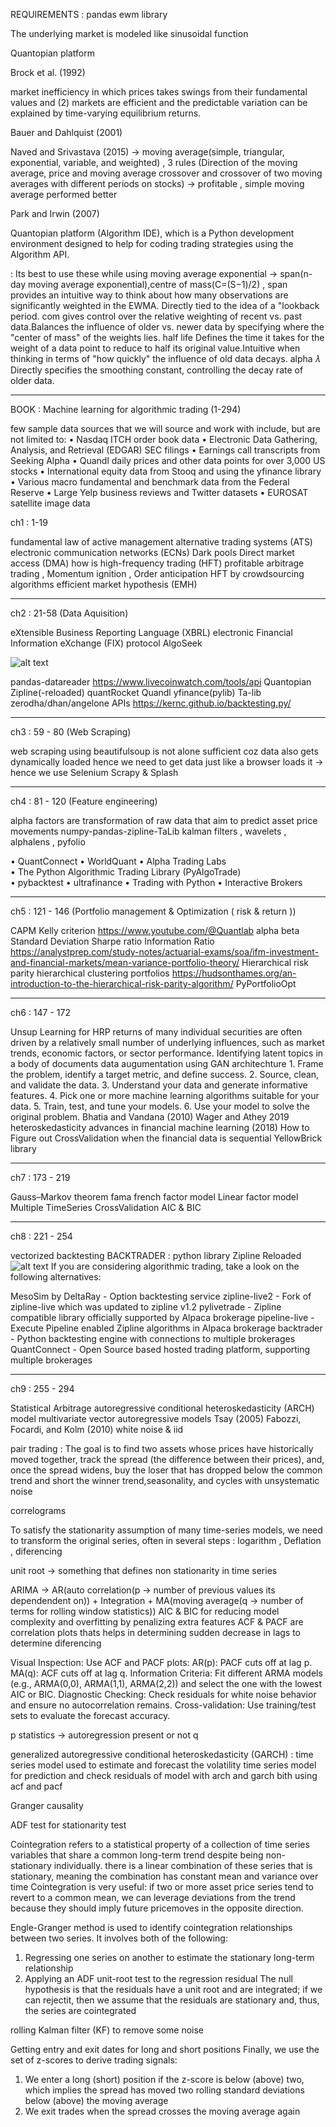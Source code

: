 REQUIREMENTS : pandas ewm library

The underlying market is modeled like sinusoidal function

Quantopian platform

Brock et al. (1992)

market inefficiency in which prices takes swings from their fundamental values and (2) markets are efficient and 
the predictable variation can be explained by time-varying equilibrium returns.

Bauer and Dahlquist (2001)

Naved and Srivastava (2015) -> moving average(simple, triangular, exponential, variable, and weighted) , 3 rules (Direction of the moving average, price and moving average crossover and 
crossover of two moving averages with different periods on stocks)
-> profitable ,  simple moving average performed better 


Park and Irwin (2007)

Quantopian 
platform (Algorithm IDE), which is a Python development environment designed to help for 
coding trading strategies using the Algorithm API.




: Its best to use these while using moving average exponential -> span(n-day moving average exponential),centre of mass(C=(S−1)/2) ,
span provides an intuitive way to think about how many observations are significantly weighted in the EWMA. Directly tied to the idea of a "lookback period.
com gives control over the relative weighting of recent vs. past data.Balances the influence of older vs. newer data by specifying where the "center of mass" of the weights lies.
half life Defines the time it takes for the weight of a data point to reduce to half its original value.Intuitive when thinking in terms of "how quickly" the influence of old data decays.
alpha 𝜆  Directly specifies the smoothing constant, controlling the decay rate of older data.


****************************************************************************************************************************************************

BOOK : Machine learning for algorithmic trading (1-294)

few sample data sources that we will source and work with include, but are not limited to:
• Nasdaq ITCH order book data
• Electronic Data Gathering, Analysis, and Retrieval (EDGAR) SEC filings
• Earnings call transcripts from Seeking Alpha
• Quandl daily prices and other data points for over 3,000 US stocks
• International equity data from Stooq and using the yfinance library
• Various macro fundamental and benchmark data from the Federal Reserve
• Large Yelp business reviews and Twitter datasets
• EUROSAT satellite image data


ch1 :   1-19

fundamental law of active management
alternative trading systems (ATS)
electronic communication networks (ECNs)
Dark pools
Direct market access (DMA)
how is high-frequency trading (HFT) profitable
arbitrage trading , Momentum ignition , Order anticipation
HFT by crowdsourcing algorithms
efficient market hypothesis (EMH)

**********************************************************************************

ch2 :   21-58       (Data Aquisition)

eXtensible Business Reporting Language (XBRL)
electronic Financial Information eXchange (FIX) protocol
AlgoSeek


![alt text](image.png)

pandas-datareader
https://www.livecoinwatch.com/tools/api
Quantopian
Zipline(-reloaded)
quantRocket
Quandl
yfinance(pylib)
Ta-lib
zerodha/dhan/angelone APIs
https://kernc.github.io/backtesting.py/


**********************************************************************************
ch3 : 59 - 80    (Web Scraping)


web scraping using beautifulsoup is not alone sufficient coz data also gets dynamically loaded
hence we need to get data just like a browser loads it -> hence we use 
Selenium
Scrapy & Splash


**********************************************************************************
ch4 : 81 - 120   (Feature engineering)


alpha factors are transformation of raw data that aim to predict asset price movements
numpy-pandas-zipline-TaLib
kalman filters  ,  wavelets , alphalens , pyfolio

• QuantConnect 
• WorldQuant 
• Alpha Trading Labs  
• The Python Algorithmic Trading Library (PyAlgoTrade)  
• pybacktest 
• ultrafinance 
• Trading with Python 
• Interactive Brokers 



**********************************************************************************
ch5 : 121 - 146  (Portfolio management & Optimization ( risk & return ))

CAPM
Kelly criterion 
https://www.youtube.com/@Quantlab
alpha
beta
Standard Deviation
Sharpe ratio
Information Ratio
https://analystprep.com/study-notes/actuarial-exams/soa/ifm-investment-and-financial-markets/mean-variance-portfolio-theory/
Hierarchical risk parity
hierarchical clustering portfolios 
https://hudsonthames.org/an-introduction-to-the-hierarchical-risk-parity-algorithm/
PyPortfolioOpt


**********************************************************************************
ch6 : 147 - 172 

Unsup Learning for HRP
returns of many individual securities are often driven by a relatively small number of underlying influences, such as market trends, economic factors, or sector performance.
Identifying latent topics in a body of documents
data augumentation using GAN architechture
        1. Frame the problem, identify a target metric, and define success.
        2. Source, clean, and validate the data.
        3. Understand your data and generate informative features.
        4. Pick one or more machine learning algorithms suitable for your data.
        5. Train, test, and tune your models.
        6. Use your model to solve the original problem.
Bhatia and Vandana (2010)
Wager and Athey 2019
heteroskedasticity
advances in financial machine learning (2018) 
How to Figure out CrossValidation when the financial data is sequential
YellowBrick library



**********************************************************************************
ch7 : 173 - 219

Gauss–Markov theorem
fama french factor model
Linear factor model
Multiple TimeSeries CrossValidation
AIC & BIC

**********************************************************************************
ch8 : 221 - 254

vectorized backtesting
BACKTRADER : python library 
Zipline Reloaded
![alt text](image-1.png)
If you are considering algorithmic trading, take a look on the following alternatives:

MesoSim by DeltaRay - Option backtesting service
zipline-live2 - Fork of zipline-live which was updated to zipline v1.2
pylivetrade - Zipline compatible library officially supported by Alpaca brokerage
pipeline-live - Execute Pipeline enabled Zipline algorithms in Alpaca brokerage
backtrader - Python backtesting engine with connections to multiple brokerages
QuantConnect - Open Source based hosted trading platform, supporting multiple brokerages



**********************************************************************************
ch9 : 255 - 294


Statistical Arbitrage
autoregressive conditional heteroskedasticity (ARCH) model
multivariate vector autoregressive models
Tsay (2005) Fabozzi, Focardi, and Kolm (2010)
white noise & iid

pair trading : The goal is to find two assets whose prices have historically moved together, track the spread (the difference between their prices), and, once the spread widens, buy the loser that has dropped below the common trend and short the winner
trend,seasonality, and cycles with unsystematic noise

correlograms

To satisfy the stationarity assumption of many time-series models, we need to transform the original series, often in several steps        :
        logarithm , Deflation , diferencing

unit root -> something that defines non stationarity in time series

ARIMA -> AR(auto correlation(p -> number of previous values its dependendent on)) + Integration + MA(moving average(q -> number of terms for rolling window statistics))
AIC & BIC for reducing model complexity and overfitting by penalizing extra features
ACF & PACF are correlation plots thats helps in determining sudden decrease in lags to determine diferencing

Visual Inspection:
Use ACF and PACF plots:
AR(p): PACF cuts off at lag p.
MA(q): ACF cuts off at lag q.
Information Criteria:
Fit different ARMA models (e.g., ARMA(0,0), ARMA(1,1), ARMA(2,2)) and select the one with the lowest AIC or BIC.
Diagnostic Checking:
Check residuals for white noise behavior and ensure no autocorrelation remains.
Cross-validation:
Use training/test sets to evaluate the forecast accuracy.

p statistics -> autoregression present or not
q

generalized autoregressive conditional heteroskedasticity (GARCH) : time series model used to estimate and forecast the volatility
time series model for prediction and check residuals of model with arch and garch  bith using acf and pacf

Granger causality

ADF test for stationarity test

Cointegration refers to a statistical property of a collection of time series variables that share a common long-term trend despite being non-stationary individually.
there is a linear combination of these series that is stationary, meaning the combination has constant mean and variance over time
Cointegration is very useful: if two or more asset price series tend to revert to a common mean, we can leverage deviations from the trend because they should imply future pricemoves in the opposite direction.

Engle-Granger method is used to identify cointegration relationships between two series. It involves both of the following:
1. Regressing one series on another to estimate the stationary long-term relationship
2. Applying an ADF unit-root test to the regression residual
The null hypothesis is that the residuals have a unit root and are integrated; if we can rejectit, then we assume that the residuals are stationary and, thus, the series are cointegrated

rolling Kalman filter (KF) to remove some noise

Getting entry and exit dates for long and short positions
Finally, we use the set of z-scores to derive trading signals:
1. We enter a long (short) position if the z-score is below (above) two, which implies the spread has moved two rolling standard deviations below (above) the moving average
2. We exit trades when the spread crosses the moving average again

